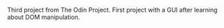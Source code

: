 Third project from The Odin Project. First project with a GUI after learning about DOM manipulation.